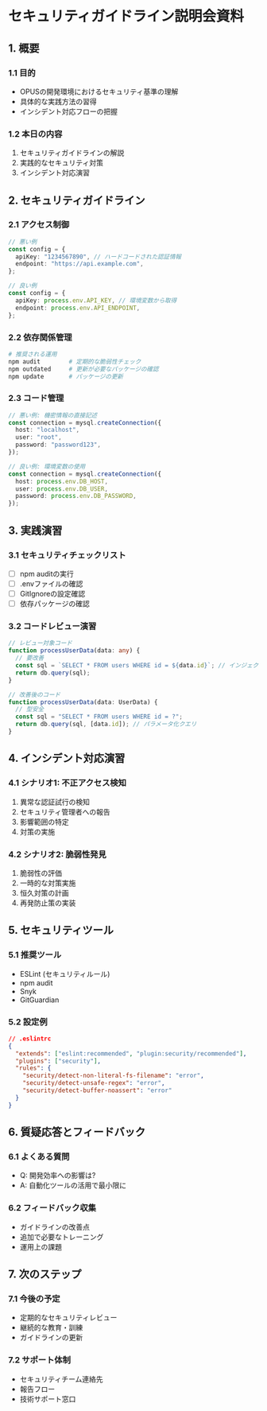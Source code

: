 # セキュリティガイドライン説明会資料

## 1. 概要

### 1.1 目的

- OPUSの開発環境におけるセキュリティ基準の理解
- 具体的な実践方法の習得
- インシデント対応フローの把握

### 1.2 本日の内容

1. セキュリティガイドラインの解説
2. 実践的なセキュリティ対策
3. インシデント対応演習

## 2. セキュリティガイドライン

### 2.1 アクセス制御

```typescript
// 悪い例
const config = {
  apiKey: "1234567890", // ハードコードされた認証情報
  endpoint: "https://api.example.com",
};

// 良い例
const config = {
  apiKey: process.env.API_KEY, // 環境変数から取得
  endpoint: process.env.API_ENDPOINT,
};
```

### 2.2 依存関係管理

```bash
# 推奨される運用
npm audit        # 定期的な脆弱性チェック
npm outdated     # 更新が必要なパッケージの確認
npm update       # パッケージの更新
```

### 2.3 コード管理

```typescript
// 悪い例: 機密情報の直接記述
const connection = mysql.createConnection({
  host: "localhost",
  user: "root",
  password: "password123",
});

// 良い例: 環境変数の使用
const connection = mysql.createConnection({
  host: process.env.DB_HOST,
  user: process.env.DB_USER,
  password: process.env.DB_PASSWORD,
});
```

## 3. 実践演習

### 3.1 セキュリティチェックリスト

- [ ] npm auditの実行
- [ ] .envファイルの確認
- [ ] GitIgnoreの設定確認
- [ ] 依存パッケージの確認

### 3.2 コードレビュー演習

```typescript
// レビュー対象コード
function processUserData(data: any) {
  // 要改善
  const sql = `SELECT * FROM users WHERE id = ${data.id}`; // インジェクションの危険
  return db.query(sql);
}

// 改善後のコード
function processUserData(data: UserData) {
  // 型安全
  const sql = "SELECT * FROM users WHERE id = ?";
  return db.query(sql, [data.id]); // パラメータ化クエリ
}
```

## 4. インシデント対応演習

### 4.1 シナリオ1: 不正アクセス検知

1. 異常な認証試行の検知
2. セキュリティ管理者への報告
3. 影響範囲の特定
4. 対策の実施

### 4.2 シナリオ2: 脆弱性発見

1. 脆弱性の評価
2. 一時的な対策実施
3. 恒久対策の計画
4. 再発防止策の実装

## 5. セキュリティツール

### 5.1 推奨ツール

- ESLint (セキュリティルール)
- npm audit
- Snyk
- GitGuardian

### 5.2 設定例

```json
// .eslintrc
{
  "extends": ["eslint:recommended", "plugin:security/recommended"],
  "plugins": ["security"],
  "rules": {
    "security/detect-non-literal-fs-filename": "error",
    "security/detect-unsafe-regex": "error",
    "security/detect-buffer-noassert": "error"
  }
}
```

## 6. 質疑応答とフィードバック

### 6.1 よくある質問

- Q: 開発効率への影響は?
- A: 自動化ツールの活用で最小限に

### 6.2 フィードバック収集

- ガイドラインの改善点
- 追加で必要なトレーニング
- 運用上の課題

## 7. 次のステップ

### 7.1 今後の予定

- 定期的なセキュリティレビュー
- 継続的な教育・訓練
- ガイドラインの更新

### 7.2 サポート体制

- セキュリティチーム連絡先
- 報告フロー
- 技術サポート窓口

